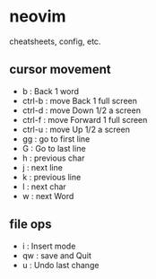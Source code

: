 # neovim
cheatsheets, config, etc.

## cursor movement
- b : Back 1 word
- ctrl-b : move Back 1 full screen
- ctrl-d : move Down 1/2 a screen
- ctrl-f : move Forward 1 full screen
- ctrl-u : move Up 1/2 a screen
- gg : go to first line
- G : Go to last line
- h : previous char
- j : next line
- k : previous line
- l : next char
- w : next Word

## file ops
- i : Insert mode
- qw : save and Quit
- u : Undo last change
